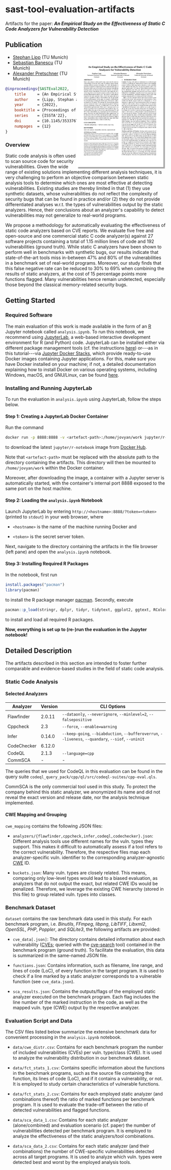 # sast-tool-evaluation-artifacts

Artifacts for the paper: ***An Empirical Study on the Effectiveness of Static C Code Analyzers for Vulnerability Detection***

## Publication

<a href="https://raw.githubusercontent.com/sphl/sast-tool-evaluation-artifacts/main/paper_preprint.pdf"><img src="https://raw.githubusercontent.com/sphl/sast-tool-evaluation-artifacts/main/paper_thumbnail.png" align="right" width="280"></a>

- [Stephan Lipp](https://www.in.tum.de/i04/lipp/) (TU Munich)
- [Sebastian Banescu](https://github.com/banescusebi) (TU Munich)
- [Alexander Pretschner](https://www.in.tum.de/i04/pretschner/) (TU Munich)

```bibtex
@inproceedings{SASTEval2022,
    title     = {An Empirical Study on the Effectiveness of Static C Code Analyzers for Vulnerability Detection},
    author    = {Lipp, Stephan and Banescu, Sebastian and Pretschner, Alexander},
    year      = {2022},
    booktitle = {Proceedings of the ACM SIGSOFT International Symposium on Software Testing and Analysis},
    series    = {ISSTA'22},
    doi       = {10.1145/3533767.3534380},
    numpages  = {12}
}
```

### Overview

Static code analysis is often used to scan source code for security vulnerabilities. Given the wide range of existing solutions implementing different analysis techniques, it is very challenging to perform an objective comparison between static analysis tools to determine which ones are most effective at detecting vulnerabilities. Existing studies are thereby limited in that (1) they use synthetic datasets, whose vulnerabilities do not reflect the complexity of security bugs that can be found in practice and/or (2) they do not provide differentiated analyses w.r.t. the types of vulnerabilities output by the static analyzers. Hence, their conclusions about an analyzer's capability to detect vulnerabilities may not generalize to real-world programs.

We propose a methodology for automatically evaluating the effectiveness of static code analyzers based on CVE reports. We evaluate five free and open-source and one commercial static C code analyzer(s) against 27 software projects containing a total of 1.15 million lines of code and 192 vulnerabilities (ground truth). While static C analyzers have been shown to perform well in benchmarks with synthetic bugs, our results indicate that state-of-the-art tools miss in-between 47% and 80% of the vulnerabilities in a benchmark set of real-world programs. Moreover, our study finds that this false negative rate can be reduced to 30% to 69% when combining the results of static analyzers, at the cost of 15 percentage points more functions flagged. Many vulnerabilities hence remain undetected, especially those beyond the classical memory-related security bugs.

## Getting Started

### Required Software

The main evaluation of this work is made available in the form of an [R](https://www.r-project.org/about.html) Jupyter notebook called `analysis.ipynb`. To run this notebook, we recommend using [JupyterLab](https://jupyterlab.readthedocs.io/en/stable/getting_started/overview.html), a web-based interactive development environment for R (and Python) code. JupyterLab can be installed either via different package management tools (cf. the instructions [here](https://jupyterlab.readthedocs.io/en/stable/getting_started/installation.html)) or---as in this tutorial---via [Jupyter Docker Stacks](https://jupyter-docker-stacks.readthedocs.io/en/latest/), which provide ready-to-use Docker images containing Jupyter applications. For this, make sure you have Docker installed on your machine; if not, a detailed documentation explaining how to install Docker on various operating systems, including Windows, macOS, and GNU/Linux, can be found [here](https://runnable.com/docker/getting-started/).

### Installing and Running JupyterLab

To run the evaluation in `analysis.ipynb` using JupyterLab, follow the steps below.

#### Step 1: Creating a JupyterLab Docker Container

Run the command

```bash
docker run -p 8888:8888 -v <artefact-path>:/home/jovyan/work jupyter/r-notebook:latest
```

to download the latest `jupyter/r-notebook` image from [Docker Hub](https://hub.docker.com/r/jupyter/scipy-notebook).

Note that `<artefact-path>` must be replaced with the absolute path to the directory containing the artifacts. This directory will then be mounted to `/home/jovyan/work` within the Docker container.

Moreover, after downloading the image, a container with a Jupyter server is automatically started, with the container's internal port 8888 exposed to the same port on the host machine.

#### Step 2: Loading the `analysis.ipynb` Notebook

Launch JupyterLab by entering `http://<hostname>:8888/?token=<token>` (printed to `stdout`) in your web browser, where

- `<hostname>` is the name of the machine running Docker and

- `<token>` is the secret server token.

Next, navigate to the directory containing the artifacts in the file browser (left pane) and open the `analysis.ipynb` notebook.

#### Step 3: Installing Required R Packages

In the notebook, first run

```r
install.packages("pacman")
library(pacman)`
```

to install the R package manager [pacman](https://www.rdocumentation.org/packages/pacman/versions/0.5.1). Secondly, execute

```r
pacman::p_load(stringr, dplyr, tidyr, tidytext, ggplot2, ggtext, RColorBrewer)
```

to install and load all required R packages.

**Now, everything is set up to (re-)run the evaluation in the Jupyter notebook!**

## Detailed Description

The artifacts described in this section are intended to foster further comparable and evidence-based studies in the field of static code analysis.

### Static Code Analysis

#### Selected Analyzers

| **Analyzer** | **Version** | **CLI Options**                                                                                      |
|--------------|-------------|------------------------------------------------------------------------------------------------------|
| Flawfinder   | 2.0.11      | `--dataonly`, `--neverignore`, `--minlevel=2`, `--falsepositive`                                     |
| Cppcheck     | 2.3         | `--force`, `--enable=warning`                                                                        |
| Infer        | 0.14.0      | `--keep-going`, `--biabduction`, `--bufferoverrun`, `--liveness`, `--quandary`, `--siof`, `--uninit` |
| CodeChecker  | 6.12.0      |                                                                                                      |
| CodeQL       | 2.1.3       | `--language=cpp`                                                                                     |
| CommSCA      | -           | -                                                                                                    |

The queries that we used for CodeQL in this evaluation can be found in the query suite `codeql_query_pack/cpp/ql/src/codeql-suites/cpp-eval.qls`.

CommSCA is the only commercial tool used in this study. To protect the company behind this static analyzer, we anonymized its name and did not reveal the exact version and release date, nor the analysis technique implemented.

#### CWE Mapping and Grouping

`cwe_mapping` contains the following JSON files:

- `analyzers/{flawfinder,cppcheck,infer,codeql,codechecker}.json`: Different analysis tools use different names for the vuln. types they support. This makes it difficult to automatically assess if a tool refers to the correct vulnerability. Therefore, the respective files map each analyzer-specific vuln. identifier to the corresponding analyzer-agnostic [CWE](https://cwe.mitre.org/) ID.

- `buckets.json`: Many vuln. types are closely related. This means, comparing only low-level types would lead to a biased evaluation, as analyzers that do not output the exact, but related CWE IDs would be penalized. Therefore, we leverage the existing CWE hierarchy (stored in this file) to group related vuln. types into classes.

### Benchmark Dataset

`dataset` contains the raw benchmark data used in this study. For each benchmark program, i.e. *Binutils*, *FFmpeg*, *libpng*, *LibTIFF*, *Libxml2*, *OpenSSL*, *PHP*, *Poppler*, and *SQLite3*, the following artifacts are provided:

- `cve_data[.json]`: The directory contains detailed information about each vulnerability ([CVEs](https://cve.mitre.org/); queried with the [cve-search](https://github.com/cve-search/cve-search) tool) contained in the benchmark program (ground truth). To facilitate the evaluation, this data is summarized in the same-named JSON file.

- `functions.json`: Contains information, such as filename, line range, and lines of code (LoC), of every function in the target program. It is used to check if a line marked by a static analyzer corresponds to a vulnerable function (see `cve_data.json`).

- `sca_results.json`: Contains the outputs/flags of the employed static analyzer executed on the benchmark program. Each flag includes the line number of the marked instruction in the code, as well as the mapped vuln. type (CWE) output by the respective analyzer.

### Evaluation Script and Data

The CSV files listed below summarize the extensive benchmark data for convenient processing in the `analysis.ipynb` notebook.

- `data/cwe_distr.csv`: Contains for each benchmark program the number of included vulnerabilities (CVEs) per vuln. type/class (CWE). It is used to analyze the vulnerability distribution in our benchmark dataset.

- `data/fct_stats_1.csv`: Contains specific information about the functions in the benchmark programs, such as the source file containing the function, its lines of code (LoC), and if it contains a vulnerability, or not. It is employed to study certain characteristics of vulnerable functions.

- `data/fct_stats_2.csv`: Contains for each employed static analyzer (and combinations thereof) the ratio of marked functions per benchmark program. It is used to evaluate the trade-off between the ratio of detected vulnerabilities and flagged functions.

- `data/sca_data_1.csv`: Contains for each static analyzer (alone/combined) and evaluation scenario (cf. paper) the number of vulnerabilities detected per benchmark program. It is employed to analyze the effectiveness of the static analyzers/tool combinations.

- `data/sca_data_2.csv`: Contains for each static analyzer (and their combinations) the number of CWE-specific vulnerabilities detected across all target programs. It is used to analyze which vuln. types were detected best and worst by the employed analysis tools.